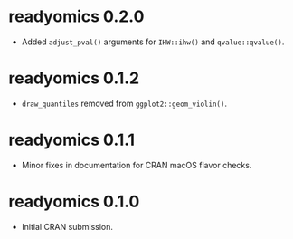 # readyomics 0.2.0

- Added `adjust_pval()` arguments for `IHW::ihw()` and `qvalue::qvalue()`.

# readyomics 0.1.2

- `draw_quantiles` removed from `ggplot2::geom_violin()`.

# readyomics 0.1.1

- Minor fixes in documentation for CRAN macOS flavor checks.

# readyomics 0.1.0

- Initial CRAN submission.
